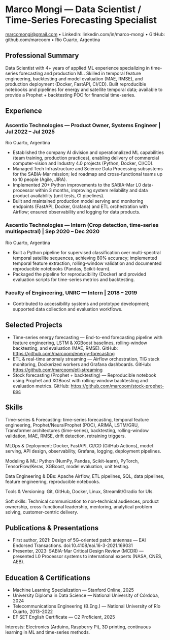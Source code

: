 # Marco Mongi — Data Scientist / Time-Series Forecasting Specialist
marcomongi@gmail.com • LinkedIn: linkedin.com/in/marco-mongi • GitHub: github.com/marcoom • Río Cuarto, Argentina

## Professional Summary
Data Scientist with 4+ years of applied ML experience specializing in time-series forecasting and production ML. Skilled in temporal feature engineering, backtesting and model evaluation (MAE, RMSE), and production deployment (Docker, FastAPI, CI/CD). Built reproducible notebooks and pipelines for energy and satellite temporal data; available to provide a Prophet + backtesting POC for financial time-series.

## Experience
### Ascentio Technologies — Product Owner, Systems Engineer | Jul 2022 – Jul 2025
Río Cuarto, Argentina
- Established the company AI division and operationalized ML capabilities (team training, production practices), enabling delivery of commercial computer-vision and Industry 4.0 projects (Python, Docker, CI/CD).
- Managed Tech Infrastructure and Science Data Processing subsystems for the SABIA-Mar mission; led roadmap and cross-functional teams up to 10 people (Agile, JIRA).
- Implemented 20+ Python improvements to the SABIA-Mar L0 data-processor within 3 months, improving system reliability and data product availability (unit tests, CI pipelines).
- Built and maintained production model serving and monitoring endpoints (FastAPI, Docker, Grafana) and ETL orchestration with Airflow; ensured observability and logging for data products.

### Ascentio Technologies — Intern (Crop detection, time-series multispectral) | Sep 2020 – Dec 2020
Río Cuarto, Argentina
- Built a Python pipeline for supervised classification over multi-spectral temporal satellite sequences, achieving 80% accuracy; implemented temporal feature extraction, rolling-window validation and documented reproducible notebooks (Pandas, Scikit-learn).
- Packaged the pipeline for reproducibility (Docker) and provided evaluation scripts for time-series metrics and backtesting.

### Faculty of Engineering, UNRC — Intern | 2018 – 2019
- Contributed to accessibility systems and prototype development; supported data collection and evaluation workflows.

## Selected Projects
- Time-series energy forecasting — End-to-end forecasting pipeline with feature engineering, LSTM & XGBoost baselines, rolling-window backtesting, and evaluation (MAE, RMSE). GitHub: https://github.com/marcoom/energy-forecasting
- ETL & real-time anomaly streaming — Airflow orchestration, TIG stack monitoring, Dockerized workers and Grafana dashboards. GitHub: https://github.com/marcoom/etl-streaming
- Stock forecasting (Prophet + backtesting) — Reproducible notebook using Prophet and XGBoost with rolling-window backtesting and evaluation metrics. GitHub: https://github.com/marcoom/stock-prophet-poc

## Skills
Time-series & Forecasting: time-series forecasting, temporal feature engineering, Prophet/NeuralProphet (POC), ARIMA, LSTM/GRU, Transformer architectures (time-series), backtesting, rolling-window validation, MAE, RMSE, drift detection, retraining triggers.

MLOps & Deployment: Docker, FastAPI, CI/CD (GitHub Actions), model serving, API design, observability, Grafana, logging, deployment pipelines.

Modeling & ML: Python (NumPy, Pandas, Scikit-learn), PyTorch, TensorFlow/Keras, XGBoost, model evaluation, unit testing.

Data Engineering & DBs: Apache Airflow, ETL pipelines, SQL, data pipelines, feature engineering, reproducible notebooks.

Tools & Versioning: Git, GitHub, Docker, Linux, Streamlit/Gradio for UIs.

Soft skills: Technical communication to non-technical audiences, product ownership, cross-functional leadership, mentoring, analytical problem solving, customer-centric delivery.

## Publications & Presentations
- First author, 2021: Design of 5G-oriented patch antennas — EAI Endorsed Transactions. doi:10.4108/eai.16-3-2021.169031
- Presenter, 2023: SABIA-Mar Critical Design Review (MCDR) — presented L0 Processor systems to international experts (NASA, CNES, AEB).

## Education & Certifications
- Machine Learning Specialization — Stanford Online, 2025
- University Diploma in Data Science — National University of Córdoba, 2024
- Telecommunications Engineering (B.Eng.) — National University of Río Cuarto, 2013–2022
- EF SET English Certificate — C2 Proficient, 2025

Interests: Electronics (Arduino, Raspberry Pi), 3D printing, continuous learning in ML and time-series methods.